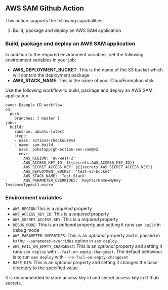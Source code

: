 ## AWS SAM Github Action
This action supports the following capabalities:
1. Build, package and deploy an AWS SAM application

### Build, package and deploy an AWS SAM application
In addition to the required environment variables, set the following environment variables in your job:
- **AWS_DEPLOYMENT_BUCKET**: This is the name of the S3 bucket which will contain the deployment package
- **AWS_STACK_NAME**: This is the name of your CloudFormation stck

Use the following workflow to build, package and deploy an AWS SAM application
```
name: Example CD workflow
on:
  push:
    branches: [ master ]
jobs:
  build:
    runs-on: ubuntu-latest
    steps:
    - uses: actions/checkout@v2
    - name: sam build
      uses: poketapp/gh-action-aws-sam@v2
      env:
        AWS_REGION: 'eu-west-2'
        AWS_ACCESS_KEY_ID: ${{secrets.AWS_ACCESS_KEY_ID}}
        AWS_SECRET_ACCESS_KEY: ${{secrets.AWS_SECRET_ACCESS_KEY}}
        AWS_DEPLOYMENT_BUCKET: 'test-s3-bucket'
        AWS_STACK_NAME: 'Test-Stack'
        AWS_PARAMETER_OVERRIDES: 'KeyPairName=MyKey InstanceType=t1.micro'
```

### Environment variables
* `AWS_REGION`:This is a *required* property
* `AWS_ACCESS_KEY_ID`: This is a *required* property
* `AWS_SECRET_ACCESS_KEY`: This is a *required* property
* `DEBUG_MODE`: This is an *optional* property and setting it runs `sam build` in debug mode
* `AWS_PARAMETER_OVERRIDES`: This is an *optional* property and is passed in to the `--parameter-overrides` option in `sam deploy`
* `AWS_FAIL_ON_EMPTY_CHANGESET`: This is an *optional* property and setting it runs `sam deploy` with `--fail-on-empty-changeset`. The default behaviour is to run `sam deploy` with `--no-fail-on-empty-changeset`
* `BASE_DIR`: This is an *optional* property and setting it changes the base directory to the specified value

It is recommended to store access key id and secret access key in Github secrets.